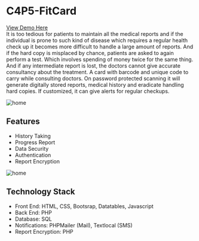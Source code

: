 # C4P5-FitCard
[View Demo Here](https://www.youtube.com/watch?v=dV248H0QHig) <br>
It is too tedious for patients to maintain all the medical reports and if the individual is prone to such kind of disease which requires a regular health check up it becomes more difficult to handle a large amount of reports. And if the hard copy is misplaced by chance, patients are asked to again perform a test. Which involves spending of money twice for the same thing. And if any intermediate report is lost, the doctors cannot give accurate consultancy about the treatment.
A card with barcode and unique code to carry while consulting doctors. On password protected scanning it will generate digitally stored reports, medical history and eradicate handling hard copies. If customized, it can give alerts for regular checkups.

![home](https://github.com/Ketan2010/C4P5-FitCard-V-hackathon/blob/main/assets/img/fithome.png?raw=true) <br>

## Features
* History Taking
* Progress Report
* Data Security
* Authentication
* Report Encryption

![home](https://github.com/Ketan2010/C4P5-FitCard-V-hackathon/blob/main/assets/img/fitme.png?raw=true) <br>

## Technology Stack
* Front End: HTML, CSS, Bootsrap, Datatables, Javascript
* Back End: PHP
* Database: SQL 
* Notifications: PHPMailer (Mail), Textlocal (SMS)
* Report Encryption: PHP
 

